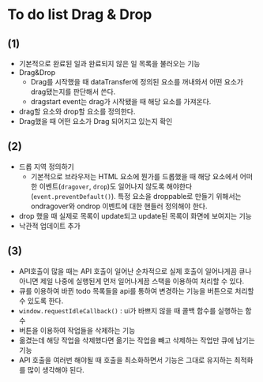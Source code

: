 # To do list Drag & Drop

## (1)

- 기본적으로 완료된 일과 완료되지 않은 일 목록을 불러오는 기능
- Drag&Drop
  - Drag를 시작했을 때 dataTransfer에 정의된 요소를 꺼내와서 어떤 요소가 drag됐는지를 판단해서 쓴다.
  - dragstart event는 drag가 시작됐을 때 해당 요소를 가져온다.
- drag할 요소와 drop할 요소를 정의한다.
- Drag했을 때 어떤 요소가 Drag 되어지고 있는지 확인


## (2)

- 드롭 지역 정의하기
  - 기본적으로 브라우저는 HTML 요소에 뭔가를 드롭했을 때 해당 요소에서 어떠한 이벤트(`dragover`, `drop`)도 일어나지 않도록 해야한다(`event.preventDefault()`). 특정 요소을 droppable로 만들기 위해서는 ondragover와 ondrop 이벤트에 대한 핸들러 정의해야 한다.
- drop 했을 때 실제로 목록이 update되고 update된 목록이 화면에 보여지는 기능
- 낙관적 업데이트 추가

## (3)

- API호출이 많을 때는 API 호출이 일어난 순차적으로 실제 호출이 일어나게끔 큐나 아니면 제일 나중에 실행된게 먼저 일어나게끔 스택을 이용하여 처리할 수 있다.
- 큐를 이용하여 바뀐 todo 목록들을 api를 통하여 변경하는 기능을 버튼으로 처리할 수 있도록 한다.
- `window.requestIdleCallback()` : ui가 바쁘지 않을 때 콜백 함수를 실행하는 함수
- 버튼을 이용하여 작업들을 삭제하는 기능
- 옮겼는데 해당 작업을 삭제했다면 옮기는 작업을 빼고 삭제하는 작업만 큐에 남기는 기능
- API 호출을 여러번 해야될 때 호출을 최소화하면서 기능은 그대로 유지하는 최적화를 많이 생각해야 된다.